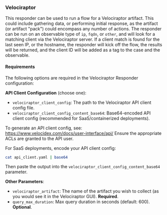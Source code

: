 ### Velociraptor
This responder can be used to run a flow for a Velociraptor artifact.  This could include gathering data, or performing initial response, as the artifact (or artifact "pack") could encompass any number of actions.  The responder can be run on an observable type of `ip`, `fqdn`, or `other`, and will look for a matching client via the Velociraptor server.  If a client match is found for the last seen IP, or the hostname, the responder will kick off the flow, the results will be returned, and the client ID will be added as a tag to the case and the observable.

#### Requirements
The following options are required in the Velociraptor Responder configuration:

**API Client Configuration** (choose one):
- `velociraptor_client_config`: The path to the Velociraptor API client config file.
- `velociraptor_client_config_content_base64`: Base64-encoded API client config (recommended for SaaS/containerized deployments).

To generate an API client config, see: https://www.velocidex.com/docs/user-interface/api/
Ensure the appropriate ACLs are granted to the API user.

For SaaS deployments, encode your API client config:
```bash
cat api_client.yaml | base64
```
Then paste the output into the `velociraptor_client_config_content_base64` parameter.

**Other Parameters**:
- `velociraptor_artifact`: The name of the artifact you wish to collect (as you would see it in the Velociraptor GUI). **Required**.
- `query_max_duration`: Max query duration in seconds (default: 600). **Optional**.
